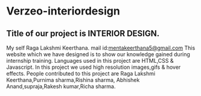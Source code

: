 # Verzeo-interiordesign
## Title of our project is INTERIOR DESIGN.

My self Raga Lakshmi Keerthana.
mail id:mentakeerthana5@gmail.com
This website which we have designed is to show our knowledge gained during  internship training.
Languages used in this project are HTML,CSS & Javascript.
In this project we used high resolution images,gifs & hover effects.
People contributed to this project are Raga Lakshmi Keerthana,Purnima sharma,Rishina sharma,
Abhishek Anand,supraja,Rakesh kumar,Richa sharma.


